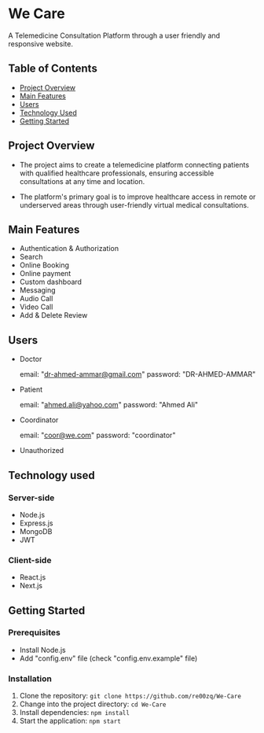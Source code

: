# We Care

A Telemedicine Consultation Platform through a user friendly and responsive website.

## Table of Contents

- [Project Overview](#project-overview)
- [Main Features](#main-features)
- [Users](#users)
- [Technology Used](#technology-used)
- [Getting Started](#getting-started)

## Project Overview

- The project aims to create a telemedicine platform connecting patients with qualified healthcare professionals, ensuring accessible consultations at any time and location.

- The platform's primary goal is to improve healthcare access in remote or underserved areas through user-friendly virtual medical consultations.

## Main Features

- Authentication & Authorization 
- Search 
- Online Booking
- Online payment
- Custom dashboard
- Messaging
- Audio Call
- Video Call
- Add & Delete Review

## Users
- Doctor
  
  email: "dr-ahmed-ammar@gmail.com"
  password: "DR-AHMED-AMMAR"
  
- Patient
  
  email: "ahmed.ali@yahoo.com"
  password: "Ahmed Ali"
  
- Coordinator
  
   email: "coor@we.com"
   password: "coordinator"
  
- Unauthorized

## Technology used
### Server-side
- Node.js
- Express.js
- MongoDB
- JWT
### Client-side
- React.js
- Next.js

## Getting Started

### Prerequisites

- Install Node.js
- Add "config.env" file (check "config.env.example" file)
  
### Installation

1. Clone the repository: `git clone https://github.com/re00zq/We-Care`
2. Change into the project directory: `cd We-Care`
3. Install dependencies: `npm install`
4. Start the application: `npm start`


